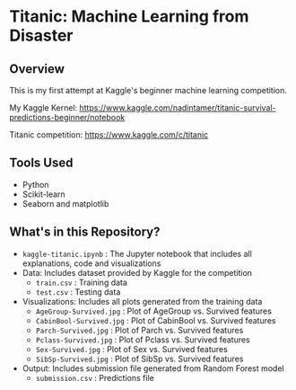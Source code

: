 # Titanic: Machine Learning from Disaster

## Overview
This is my first attempt at Kaggle's beginner machine learning competition.

My Kaggle Kernel: https://www.kaggle.com/nadintamer/titanic-survival-predictions-beginner/notebook

Titanic competition: https://www.kaggle.com/c/titanic

## Tools Used
* Python
* Scikit-learn
* Seaborn and matplotlib

## What's in this Repository?
* `kaggle-titanic.ipynb` : The Jupyter notebook that includes all explanations, code and visualizations
* Data: Includes dataset provided by Kaggle for the competition
    * `train.csv` : Training data
    * `test.csv` : Testing data
* Visualizations: Includes all plots generated from the training data
   * `AgeGroup-Survived.jpg` : Plot of AgeGroup vs. Survived features
   * `CabinBool-Survived.jpg` : Plot of CabinBool vs. Survived features
   * `Parch-Survived.jpg` : Plot of Parch vs. Survived features
   * `Pclass-Survived.jpg` : Plot of Pclass vs. Survived features
   * `Sex-Survived.jpg` : Plot of Sex vs. Survived features
   * `SibSp-Survived.jpg` : Plot of SibSp vs. Survived features
* Output: Includes submission file generated from Random Forest model
   * `submission.csv` : Predictions file
